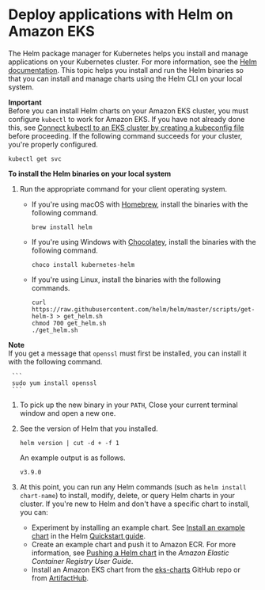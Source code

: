 # Deploy applications with Helm on Amazon EKS<a name="helm"></a>

The Helm package manager for Kubernetes helps you install and manage applications on your Kubernetes cluster\. For more information, see the [Helm documentation](https://docs.helm.sh/)\. This topic helps you install and run the Helm binaries so that you can install and manage charts using the Helm CLI on your local system\.

**Important**  
Before you can install Helm charts on your Amazon EKS cluster, you must configure  `kubectl`  to work for Amazon EKS\. If you have not already done this, see [Connect kubectl to an EKS cluster by creating a kubeconfig file](create-kubeconfig.md) before proceeding\. If the following command succeeds for your cluster, you're properly configured\.  

```
kubectl get svc
```

**To install the Helm binaries on your local system**

1. Run the appropriate command for your client operating system\.
   + If you're using macOS with [Homebrew](https://brew.sh/), install the binaries with the following command\.

     ```
     brew install helm
     ```
   + If you're using Windows with [Chocolatey](https://chocolatey.org/), install the binaries with the following command\.

     ```
     choco install kubernetes-helm
     ```
   + If you're using Linux, install the binaries with the following commands\.

     ```
     curl https://raw.githubusercontent.com/helm/helm/master/scripts/get-helm-3 > get_helm.sh
     chmod 700 get_helm.sh
     ./get_helm.sh
     ```
**Note**  
If you get a message that `openssl` must first be installed, you can install it with the following command\.   

     ```
     sudo yum install openssl
     ```

1. To pick up the new binary in your `PATH`, Close your current terminal window and open a new one\.

1. See the version of Helm that you installed\.

   ```
   helm version | cut -d + -f 1
   ```

   An example output is as follows\.

   ```
   v3.9.0
   ```

1. At this point, you can run any Helm commands \(such as `helm install chart-name`\) to install, modify, delete, or query Helm charts in your cluster\. If you're new to Helm and don't have a specific chart to install, you can:
   + Experiment by installing an example chart\. See [Install an example chart](https://helm.sh/docs/intro/quickstart#install-an-example-chart) in the Helm [Quickstart guide](https://helm.sh/docs/intro/quickstart/)\.
   + Create an example chart and push it to Amazon ECR\. For more information, see [Pushing a Helm chart](https://docs.aws.amazon.com/AmazonECR/latest/userguide/push-oci-artifact.html) in the *Amazon Elastic Container Registry User Guide*\.
   + Install an Amazon EKS chart from the [eks\-charts](https://github.com/aws/eks-charts#eks-charts) GitHub repo or from [ ArtifactHub](https://artifacthub.io/packages/search?page=1&repo=aws)\.